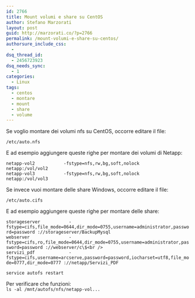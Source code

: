 ```yaml
---
id: 2766
title: Mount volumi e share su CentOS
author: Stefano Marzorati
layout: post
guid: http://marzorati.co/?p=2766
permalink: /mount-volumi-e-share-su-centos/
authorsure_include_css:
  - 
dsq_thread_id:
  - 2456723923
dsq_needs_sync:
  - 1
categories:
  - Linux
tags:
  - centos
  - montare
  - mount
  - share
  - volume
---
```

Se voglio montare dei volumi nfs su CentOS, occorre editare il file:

`/etc/auto.nfs`

E ad esempio aggiungere queste righe per montare dei volumi di Netapp:

`netapp-vol2           -fstype=nfs,rw,bg,soft,nolock                   netapp:/vol/vol2`  
`netapp-vol3           -fstype=nfs,rw,bg,soft,nolock                   netapp:/vol/vol3`

Se invece vuoi montare delle share Windows, occorre editare il file:

`/etc/auto.cifs`

E ad esempio aggiungere queste righe per montare delle share:

`storageserver           -fstype=cifs,file_mode=0644,dir_mode=0755,username=administrator,password=password ://storageserver/BackupMysql`  
`webserver               -fstype=cifs,ro,file_mode=0644,dir_mode=0755,username=administrator,password=password ://webserver/c\$<br />
`  
`servizi_pdf             -fstype=cifs,username=arcserve,password=password,iocharset=utf8,file_mode=0777,dir_mode=0777 ://netapp/Servizi_PDF`

`service autofs restart`

Per verificare che funzioni:  
`ls -al /mnt/autofs/nfs/netapp-vol...`